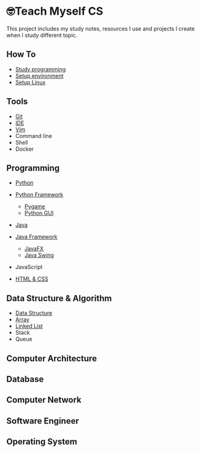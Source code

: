 # 🤓Teach Myself CS

This project includes my study notes, resources I use and projects I create when I study different topic. 

## How To

- [Study programming](https://github.com/erinchocolate/teach-myself-programming/blob/master/How%20To/Study%20programming.md)
- [Setup environment](https://github.com/erinchocolate/teach-myself-cs/blob/master/How%20To/Setup%20environment.md)
- [Setup Linux](https://github.com/erinchocolate/teach-myself-cs/blob/master/How%20To/Setup%20Linux.md)

## Tools

- [Git](https://github.com/erinchocolate/teach-myself-programming/blob/master/Tools/Git.md)
- [IDE](https://github.com/erinchocolate/teach-myself-programming/blob/master/Tools/IDE.md)
- [Vim](https://github.com/erinchocolate/teach-myself-cs/blob/master/Tools/Vim.md)
- Command line
- Shell 
- Docker

## Programming

- [Python](https://github.com/erinchocolate/teach-myself-programming/blob/master/Programming/Python.md)
- [Python Framework](https://github.com/erinchocolate/teach-myself-cs/blob/master/Programming/Python%20Framework.md)
  - [Pygame](https://github.com/erinchocolate/teach-myself-cs/blob/master/Programming/Pygame.md)
  - [Python GUI](https://github.com/erinchocolate/teach-myself-cs/blob/master/Programming/Python%20GUI.md)

- [Java](https://github.com/erinchocolate/teach-myself-programming/blob/master/Programming/Java.md)
- [Java Framework](https://github.com/erinchocolate/teach-myself-cs/blob/master/Programming/Java%20Framework.md)
  - [JavaFX](https://github.com/erinchocolate/teach-myself-cs/blob/master/Programming/JavaFX.md)
  - [Java Swing](https://github.com/erinchocolate/teach-myself-cs/blob/master/Programming/Java%20Swing.md)

- JavaScript
- [HTML & CSS](https://github.com/erinchocolate/teach-myself-programming/blob/master/Programming/HTML%26CSS.md)

## Data Structure & Algorithm 
- [Data Structure](https://github.com/erinchocolate/teach-myself-cs/blob/master/Data%20Structure&Algorithm/Data%20Structure.md)
- [Array](https://github.com/erinchocolate/teach-myself-cs/blob/master/Data%20Structure%26Algorithm/Array.md)
- [Linked List](https://github.com/erinchocolate/teach-myself-cs/blob/master/Data%20Structure%26Algorithm/Linked%20list.md)
- Stack
- Queue

## Computer Architecture



## Database



## Computer Network



## Software Engineer



## Operating System

